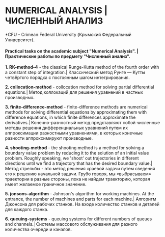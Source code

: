 # NUMERICAL ANALYSIS | ЧИСЛЕННЫЙ АНАЛИЗ
*CFU - Crimean Federal University (Крымский Федеральный Университет).

#### Practical tasks on the academic subject "Numerical Analysis". | Практические работы по предмету "Численный анализ".

**1. RK-method-4** - the classical Runge-Kutta method of the fourth order with a constant step of integration.| Классический метод Рунге — Кутты четвёртого порядка с постоянным шагом интегрирования.

**2. collocation-method** - collocation method for solving partial differential equations.| Метод коллокаций для решения уравнений в частных производных.

**3. finite-difference-method** - finite-difference methods are numerical methods for solving differential equations by approximating them with difference equations, in which finite differences approximate the derivatives.| Конечно-разностный метод представляют собой численные методы решения дифференциальных уравнений путем их аппроксимации разностными уравнениями, в которых конечные разности аппроксимируют производные.

**4. shooting-method** - the shooting method is a method for solving a boundary value problem by reducing it to the solution of an initial value problem. Roughly speaking, we 'shoot' out trajectories in different directions until we find a trajectory that has the desired boundary value.| Метод стрельбы - это метод решения краевой задачи путем сведения его к решению начальной задачи. Грубо говоря, мы «выбрасываем» траектории в разные стороны, пока не найдем траекторию, которая имеет желаемое граничное значение.

**5. jonsons-algorithm** - Johnson's algorithm for working machines. At the entrance, the number of machines and parts for each machine.| Алгоритм Джонсона для рабочих станков. На входе количество станков и деталей для каждого станка.

**6. queuing-systems** - queuing systems for different numbers of queues and channels.| Системы массового обслуживания для разного количества очереди и каналов.
